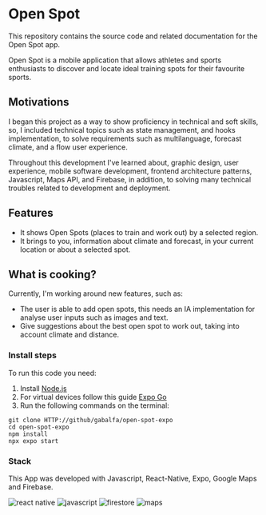 # Open Spot

This repository contains the source code and related documentation for the Open Spot app.

Open Spot is a mobile application that allows athletes and sports enthusiasts to discover and locate ideal training spots for their favourite sports. 

## Motivations

I began this project as a way to show proficiency in technical and soft skills, so, I included technical topics such as state management, and hooks implementation, to solve requirements such as multilanguage, forecast climate, and a flow user experience.

Throughout this development I've learned about, graphic design, user experience, mobile software development, frontend architecture patterns, Javascript, Maps API, and Firebase, in addition, to solving many technical troubles related to development and deployment.

## Features
- It shows Open Spots (places to train and work out) by a selected region. 
- It brings to you, information about climate and forecast, in your current location or about a selected spot.

## What is cooking?
Currently, I'm working around new features, such as:
- The user is able to add open spots, this needs an IA implementation for analyse user inputs such as images and text.
- Give suggestions about the best open spot to work out, taking into account climate and distance.

### Install steps

To run this code you need:
1. Install [Node.js](https://nodejs.org/en)
2. For virtual devices follow this guide [Expo Go](https://docs.expo.dev/get-started/expo-go/)
3. Run the following commands on the terminal:
```
git clone HTTP://github/gabalfa/open-spot-expo
cd open-spot-expo
npm install
npx expo start
```

### Stack

This App was developed with Javascript, React-Native, Expo, Google Maps and Firebase.

![react native](https://img.icons8.com/nolan/64/react-native.png)
![javascript](https://img.icons8.com/color/48/javascript--v1.png)
![firestore](https://img.icons8.com/color/48/firebase.png)
![maps](https://img.icons8.com/color/48/google-maps-new.png)
